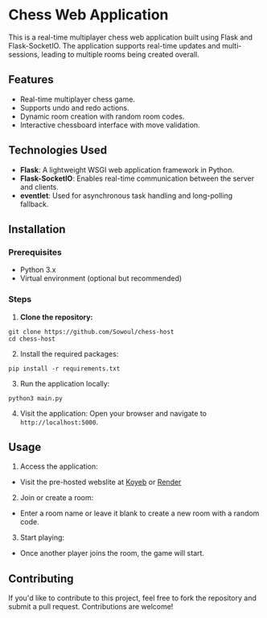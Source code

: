 # Chess Web Application

This is a real-time multiplayer chess web application built using Flask and Flask-SocketIO. The application supports real-time updates and multi-sessions, leading to multiple rooms being created overall.

## Features

- Real-time multiplayer chess game.
- Supports undo and redo actions.
- Dynamic room creation with random room codes.
- Interactive chessboard interface with move validation.

## Technologies Used

- **Flask**: A lightweight WSGI web application framework in Python.
- **Flask-SocketIO**: Enables real-time communication between the server and clients.
- **eventlet**: Used for asynchronous task handling and long-polling fallback.

## Installation

### Prerequisites

- Python 3.x
- Virtual environment (optional but recommended)

### Steps

1. **Clone the repository:**
```
git clone https://github.com/Sowoul/chess-host
cd chess-host
```

2.  Install the required packages:
```
pip install -r requirements.txt
```
3.  Run the application locally:
```
python3 main.py
```
4.  Visit the application:
Open your browser and navigate to `http://localhost:5000`.

## Usage

1. Access the application:
- Visit the pre-hosted webslite at [Koyeb](https://chess.koyeb.app/) or [Render](https://chess-host.onrender.com/)

2. Join or create a room:
- Enter a room name or leave it blank to create a new room with a random code.

3. Start playing:
- Once another player joins the room, the game will start.

## Contributing

If you'd like to contribute to this project, feel free to fork the repository and submit a pull request. Contributions are welcome!

